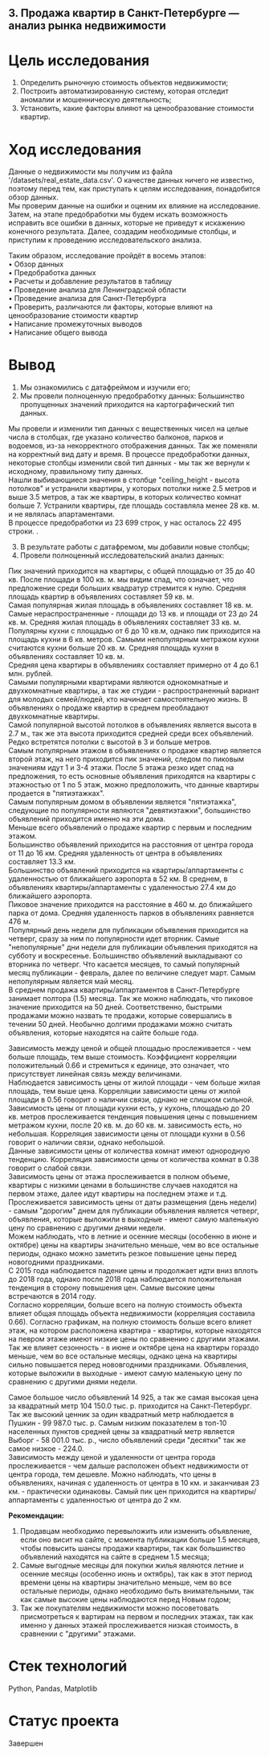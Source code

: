 ## 3. Продажа квартир в Санкт-Петербурге — анализ рынка недвижимости

# Цель исследования
1. Определить рыночную стоимость объектов недвижимости;
2. Построить автоматизированную систему, которая отследит аномалии и мошенническую деятельность;
3. Установить, какие факторы влияют на ценообразование стоимости квартир.

# Ход исследования
Данные о недвижимости мы получим из файла '/datasets/real_estate_data.csv'. О качестве данных ничего не известно, поэтому перед тем, как приступать к целям исследования, понадобится обзор данных.<br>
Мы проверим данные на ошибки и оценим их влияние на исследование. Затем, на этапе предобработки мы будем искать возможность исправить все ошибки в данных, которые не приведут к искажению конечного результата. Далее, создадим необходимые столбцы, и приступим к проведению исследовательского анализа.<br>

Таким образом, исследование пройдёт в восемь этапов:<br>
• Обзор данных<br>
• Предобработка данных<br>
• Расчеты и добавление результатов в таблицу<br>
• Проведение анализа для Ленинградской области<br>
• Проведение анализа для Санкт-Петербурга<br>
• Проверить, различаются ли факторы, которые влияют на ценообразование стоимости квартир<br>
• Написание промежуточных выводов<br>
• Написание общего вывода<br>

# Вывод
1.	Мы ознакомились с датафреймом и изучили его;
2.	Мы провели полноценную предобработку данных:
Большинство пропущенных значений приходится на картографический тип данных.<br>

Мы провели и изменили тип данных с вещественных чисел на целые числа в столбцах, где указано количество балконов, парков и водоемов, из-за некорректного отображения данных. Так же поменяли на корректный вид дату и время. В процессе предобработки данных, некоторые столбцы изменили свой тип данных - мы так же вернули к исходному, правильному типу данных.<br>
Нашли выбивающиеся значения в столбце "ceiling_height - высота потолков" и  устранили квартиры, у которых потолки ниже 2.5 метров и выше 3.5 метров, а так же квартиры, в которых количество комнат больше 7.  Устранили квартиры, где площадь составляла менее 28 кв. м. и не являлась апартаментами.<br>
В процессе предобработки из 23 699 строк, у нас осталось 22 495 строки.  .<br>

3.	В результате работы с датафремом, мы добавили новые столбцы;
4.	Провели полноценный исследовательский анализ данных: <br>

Пик значений приходится на квартиры, с общей площадью от 35 до 40 кв. После площади в 100 кв. м. мы видим спад, что означает, что предложение среди больших квадратур стремится к нулю. Средняя площадь квартир в объявлениях составляет 59 кв. м.<br>
Самая популярная жилая площадь в объявлениях составляет 18 кв. м. Самые нераспространенные - площади до 13 кв. и площади от 23 до 24 кв. м. Средняя жилая площадь в объявлениях составляет 33 кв. м.<br>
Популярны кухни с площадью от 6 до 10 кв.м, однако пик приходится на площадь кухни в 6 кв. метров. Самыми непопулярным метражом кухни считаются кухни больше 20 кв. м. Средняя площадь кухни в объявлениях составляет 10 кв. м.<br>
Средняя цена квартиры в объявлениях составляет примерно от 4 до 6.1 млн. рублей. <br>
Самыми популярными квартирами являются однокомнатные и двухкомнатные квартиры, а так же студии - распространенный вариант для молодых семей/людей, кто начинает самостоятельную жизнь. В объявлениях о продаже квартир в среднем преобладают двухкомнатные квартиры.   <br>
Самой популярной высотой потолков в объявлениях является высота в 2.7 м., так же эта высота приходится средней среди всех объявлений. Редко встретятся потолки с высотой в 3 и больше метров. <br>
Самым популярным этажом в объявлениях о продаже квартир является второй этаж, на него приходится пик значений, следом по пиковым значениям идут 1 и 3-4 этажи. После 5 этажа резко идет спад на предложения, то есть основные объявления приходятся на квартиры с этажностью от 1 по 5 этаж, можно предположить, что данные квартиры продается в "пятиэтажках". <br>
Самым популярным домом в объявлении является "пятиэтажка", следующие по популярности являются "девятиэтажки", большинство объявлений приходится именно на эти дома. <br>
Меньше всего объявлений о продаже квартир с первым и последним этажом. <br>
Большинство объявлений приходится на расстояния от центра города от 11 до 16 км. Средняя удаленность от центра в объявлениях составляет 13.3 км. <br>
Большинство объявлений приходится на квартиры/аппартаменты с удаленностью от ближайшего аэропорта в 52 км.  В среднем, в объявлениях квартиры/аппартаменты с удаленностью 27.4 км до ближайшего аэропорта. <br>
Пиковое значение приходится на расстояние в 460 м. до ближайшего парка от дома. Средняя удаленность парков в объявлениях равняется 476 м. <br>
Популярный день недели для публикации объявления приходится на четверг, сразу за ним по популярности идет вторник. Самые "непопулярные" дни недели для публикации объявления приходятся на субботу и воскресенье. Большинство объявлений выкладывают со вторника по четверг. Что касается месяцев, то самый популярный месяц публикации - февраль, далее по величине следует март. Самым непопулярным является май месяц. <br>
В среднем продажа квартиры/аппартаментов в Санкт-Петербурге занимает полтора (1.5) месяца. Так же можно наблюдать, что пиковое значение приходится на 50 дней. Соответственно, быстрыми продажами можно назвать те продажи, которые совершались в течении 50 дней. Необычно долгими продажами можно считать объявления, которые находятся на сайте больше года. <br>

Зависимость между ценой и общей площадью прослеживается - чем больше площадь, тем выше стоимость. Коэффициент корреляции положительный 0.66 и стремиться к единице, это означает, что присутствует линейная связь между величинами. <br>
Наблюдается зависимость цены от жилой площади - чем больше жилая площадь, тем выше цена. Корреляции зависимости цены от жилой площади в 0.56 говорит о наличии связи, однако не слишком сильной. <br>
Зависимость цены от площади кухни есть, у кухонь, площадью до 20 кв. метров прослеживается тенденция повышения цены с повышением метражом кухни, после 20 кв. м. до 60 кв. м. зависимость есть, но небольшая. Корреляция зависимости цены от площади кухни в 0.56 говорит о наличии связи, однако небольшой. <br>
Данные зависимости цены от количества комнат имеют однородную тенденцию. Корреляция зависимости цены от количества комнат в 0.38 говорит о слабой связи. <br>
Зависимость цены от этажа прослеживается в полном объеме, квартиры с низкими ценами в большинстве случаев находятся на первом этаже, далее идут квартиры на последнем этаже и т.д. <br>
Прослеживается зависимость цены от даты размещения (день недели) - самым "дорогим" днем для публикации объявления является четверг, объявления, которые выложили в выходные - имеют самую маленькую цену по сравнению с другими днями недели. <br>
Можем наблюдать, что в летние и осенние месяцы (особенно в июне и октябре) цены на квартиры значительно меньше, чем во все остальные периоды, однако можно заметить резкое повышение цены перед новогодними праздниками. <br>
 С 2015 года наблюдается падение цены и продолжает идти вниз вплоть до 2018 года, однако после 2018 года наблюдается положительная тенденция в сторону повышения цен. Самые высокие цены встречаются в 2014 году. <br>
Согласно корреляции, больше всего на полную стоимость объекта влияет общая площадь объекта недвижимости (корреляция составила 0.66).
Согласно графикам, на полную стоимость больше всего влияет этаж, на котором расположена квартира - квартиры, которые находятся на певром этаже имеют низкие цены по сравнению с другими этажами.
Так же влияет сезонность - в июне и октябре цена на квартиры гораздо меньше, чем во все остальные месяцы, однако цена на квартиры сильно повышается перед нововгодними праздниками. 
Объявления, которые выложили в выходные - имеют самую маленькую цену по сравнению с другими днями недели. <br>

Самое большое число объявлений 14 925, а так же самая высокая цена за квадратный метр 104 150.0 тыс. р. приходится на Санкт-Петербург. Так же высокий ценник за один квадратный метр наблюдается в Пушкин - 99 987.0 тыс. р. Самым низким показателем в топ-10 населенных пунктов средней цены за квадратный метр является Выборг - 58 001.0 тыс. р., число объявлений среди "десятки" так же самое низкое - 224.0. <br>
Зависимость между ценой и удаленности от центра города прослеживается - чем дальше расположен объект недвижимости от центра города, тем дешевле. Можно наблюдать, что цены в объявлениях, начиная с удаленность от центра в 10 км. и заканчивая 23 км. - практически одинаковы. Самый пик цен приходится на квартиры/аппартаменты с удаленностью от центра до 2 км. <br>

**Рекомендации:** <br>
1.	Продавцам необходимо перевыложить или изменить объявление, если оно висит на сайте, с момента публикации больше 1.5 месяцев, чтобы повысить шансы продажи квартиры, так как большинство объявлений находятся на сайте в среднем 1.5 месяца;
2.	Самые выгодные месяцы для покупки жилья являются летние и осенние месяцы (особенно июнь и октябрь), так как в этот период времени цены на квартиры значительно меньше, чем во все остальные периоды, однако необходимо быть внимательными, так как самые высокие цены наблюдаются перед Новым годом;
3.	Так же покупателям недвижимости можно посоветовать присмотреться к вартирам на первом и последних этажах, так как именно у данных этажей прослеживается низкая стоимость, в сравнении с "другими" этажами.

# Стек технологий
Python, Pandas, Matplotlib

# Статус проекта
Завершен
